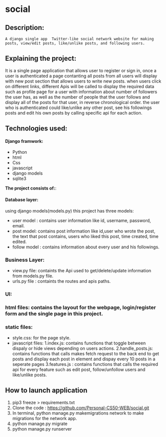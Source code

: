 # social
## Description:

 ```
A django single app  Twitter-like social network website for making posts, view/edit posts, like/unlike posts, and following users.
```

## Explaining the project:
It is a single page application that allows user to register or sign in, once a user is authenticated a page contanting all posts from all users will display with new post section that allows users to write new posts.
when users click on different links, different Apis will be called to display the required data such as profile page for a user with information about number of followers the user has, as well as the number of people that the user follows and display all of the posts for that user, in reverse chronological order.
the user who is authenticated could like/unlike any other post, see his followings posts and edit his own posts by calling specific api for each action.

## Technologies used:

#### Django framwork:

- Python
- html
- Css
- javascript
- django models
- sqlite3

**The project consists of:**:
#### **Database layer**:
 using django models(models.py) this project has three models:
 - user model : contains user information like id, username, password, email.
 - post model: contains post information like id,user who wrote the post, the text that post contains, users who liked this post, time created, time edited.
 - follow model : contains information about every user and his followings.

### **Business Layer:**
- view.py file: containts the Api used to get/delete/update information from models.py file.
- urls.py file : containts the routes and apis paths.

### **UI:**
 ### **html files**: contains the layout for the webpage, login/register form and the single page in this project.
 ### **static files:**
 - style.css: for the page style.
 - javascript files:
   1.index.js: contains functions that toggle  between dispaly or hide views depending on users actions.
   2.handle_posts.js: contains functions that calls makes fetch request to the back end to get posts and display each post in element and dispay every 10 posts in a seperate pages 
   3.features.js : contains functions that calls the required api for every feature such as edit post, follow/unfollow users and like/unlike posts.


## How to launch application

1. pip3 freeze > requirements.txt
2. Clone the code : https://github.com/Personal-CS50-WEB/social.git
3. In terminal, python manage.py makemigrations network to make migrations for the network app.
4. python manage.py migrate
5. python manage.py runserver
